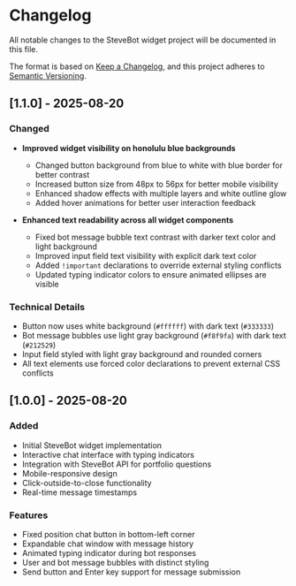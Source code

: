 # Changelog

All notable changes to the SteveBot widget project will be documented in this file.

The format is based on [Keep a Changelog](https://keepachangelog.com/en/1.0.0/),
and this project adheres to [Semantic Versioning](https://semver.org/spec/v2.0.0.html).

## [1.1.0] - 2025-08-20

### Changed
- **Improved widget visibility on honolulu blue backgrounds**
  - Changed button background from blue to white with blue border for better contrast
  - Increased button size from 48px to 56px for better mobile visibility
  - Enhanced shadow effects with multiple layers and white outline glow
  - Added hover animations for better user interaction feedback

- **Enhanced text readability across all widget components**
  - Fixed bot message bubble text contrast with darker text color and light background
  - Improved input field text visibility with explicit dark text color
  - Added `!important` declarations to override external styling conflicts
  - Updated typing indicator colors to ensure animated ellipses are visible

### Technical Details
- Button now uses white background (`#ffffff`) with dark text (`#333333`)
- Bot message bubbles use light gray background (`#f8f9fa`) with dark text (`#212529`)
- Input field styled with light gray background and rounded corners
- All text elements use forced color declarations to prevent external CSS conflicts

## [1.0.0] - 2025-08-20

### Added
- Initial SteveBot widget implementation
- Interactive chat interface with typing indicators
- Integration with SteveBot API for portfolio questions
- Mobile-responsive design
- Click-outside-to-close functionality
- Real-time message timestamps

### Features
- Fixed position chat button in bottom-left corner
- Expandable chat window with message history
- Animated typing indicator during bot responses
- User and bot message bubbles with distinct styling
- Send button and Enter key support for message submission
